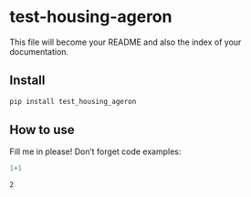 test-housing-ageron
================

<!-- WARNING: THIS FILE WAS AUTOGENERATED! DO NOT EDIT! -->

This file will become your README and also the index of your
documentation.

## Install

``` sh
pip install test_housing_ageron
```

## How to use

Fill me in please! Don’t forget code examples:

``` python
1+1
```

    2

